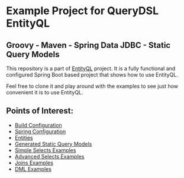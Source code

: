 # Example Project for QueryDSL EntityQL

## Groovy - Maven - Spring Data JDBC - Static Query Models

This repository is a part of [EntityQL](https://github.com/eXsio/querydsl-entityql) project.
It is a fully functional and configured Spring Boot based project that shows how to use EntityQL.

Feel free to clone it and play around with the examples to see just how convenient it is to use EntityQL. 

## Points of Interest:

- [Build Configuration](https://github.com/eXsio/querydsl-entityql-examples/blob/master/groovy-maven-spring-data-jdbc-static/pom.xml)
- [Spring Configuration](https://github.com/eXsio/querydsl-entityql-examples/blob/master/groovy-maven-spring-data-jdbc-static/src/main/groovy/pl/exsio/querydsl/entityql/examples/configuration/EntityQlConfiguration.groovy)
- [Entities](https://github.com/eXsio/querydsl-entityql-examples/tree/master/groovy-maven-spring-data-jdbc-static/src/main/groovy/pl/exsio/querydsl/entityql/examples/spring_data_jdbc/entity)
- [Generated Static Query Models](https://github.com/eXsio/querydsl-entityql-examples/tree/master/groovy-maven-spring-data-jdbc-static/src/main/groovy/pl/exsio/querydsl/entityql/examples/spring_data_jdbc/entity/generated)
- [Simple Selects Examples](https://github.com/eXsio/querydsl-entityql-examples/blob/master/groovy-maven-spring-data-jdbc-static/src/main/groovy/pl/exsio/querydsl/entityql/examples/spring_data_jdbc/example/generated/QJDBCSimpleSelectGeneratedExample.groovy)
- [Advanced Selects Examples](https://github.com/eXsio/querydsl-entityql-examples/blob/master/groovy-maven-spring-data-jdbc-static/src/main/groovy/pl/exsio/querydsl/entityql/examples/spring_data_jdbc/example/generated/QJDBCAdvSelectGeneratedExample.groovy)
- [Joins Examples](https://github.com/eXsio/querydsl-entityql-examples/blob/master/groovy-maven-spring-data-jdbc-static/src/main/groovy/pl/exsio/querydsl/entityql/examples/spring_data_jdbc/example/generated/QJDBCJoinGeneratedExample.groovy)
- [DML Examples](https://github.com/eXsio/querydsl-entityql-examples/blob/master/groovy-maven-spring-data-jdbc-static/src/main/groovy/pl/exsio/querydsl/entityql/examples/spring_data_jdbc/example/generated/QJDBCDmlGeneratedExample.groovy)